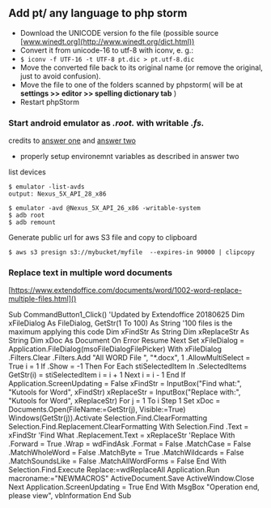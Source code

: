 ## Add pt/ any language to php storm 

- Download the UNICODE version fo the file (possible source [www.winedt.org](http://www.winedt.org/dict.html))
- Convert it from unicode-16 to utf-8 with iconv, e. g.:
- `$ iconv -f UTF-16 -t UTF-8 pt.dic > pt.utf-8.dic`
- Move the converted file back to its original name (or remove the original, just to avoid confusion).
- Move the file to one of the folders scanned by phpstorm( will be at __settings >> editor >> spelling dictionary tab__ )
- Restart phpStorm

### Start android emulator as _.root._ with writable _.fs._
credits to [answer one](https://stackoverflow.com/a/49427040/4043487) and [answer two](https://stackoverflow.com/a/49511666/4043487) 

- properly setup environemnt variables as described in answer two

list devices

    $ emulator -list-avds
    output: Nexus_5X_API_28_x86
    
    $ emulator -avd @Nexus_5X_API_26_x86 -writable-system 
    $ adb root
    $ adb remount
    
Generate public url for aws S3 file and copy to clipboard

    $ aws s3 presign s3://mybucket/myfile  --expires-in 90000 | clipcopy

### Replace text in multiple word documents

[https://www.extendoffice.com/documents/word/1002-word-replace-multiple-files.html]()

Sub CommandButton1_Click()
'Updated by Extendoffice 20180625
Dim xFileDialog As FileDialog, GetStr(1 To 100) As String '100 files is the maximum applying this code
Dim xFindStr As String
Dim xReplaceStr As String
Dim xDoc As Document
On Error Resume Next
Set xFileDialog = Application.FileDialog(msoFileDialogFilePicker)
With xFileDialog
    .Filters.Clear
    .Filters.Add "All WORD File ", "*.docx", 1
    .AllowMultiSelect = True
    i = 1
    If .Show = -1 Then
        For Each stiSelectedItem In .SelectedItems
            GetStr(i) = stiSelectedItem
            i = i + 1
        Next
        i = i - 1
    End If
    Application.ScreenUpdating = False
    xFindStr = InputBox("Find what:", "Kutools for Word", xFindStr)
    xReplaceStr = InputBox("Replace with:", "Kutools for Word", xReplaceStr)
    For j = 1 To i Step 1
        Set xDoc = Documents.Open(FileName:=GetStr(j), Visible:=True)
        Windows(GetStr(j)).Activate
        Selection.Find.ClearFormatting
        Selection.Find.Replacement.ClearFormatting
        With Selection.Find
            .Text = xFindStr  'Find What
            .Replacement.Text = xReplaceStr  'Replace With
            .Forward = True
            .Wrap = wdFindAsk
            .Format = False
            .MatchCase = False
            .MatchWholeWord = False
            .MatchByte = True
            .MatchWildcards = False
            .MatchSoundsLike = False
            .MatchAllWordForms = False
        End With
        Selection.Find.Execute Replace:=wdReplaceAll
        Application.Run macroname:="NEWMACROS"
        ActiveDocument.Save
        ActiveWindow.Close
    Next
    Application.ScreenUpdating = True
End With
MsgBox "Operation end, please view", vbInformation
End Sub

